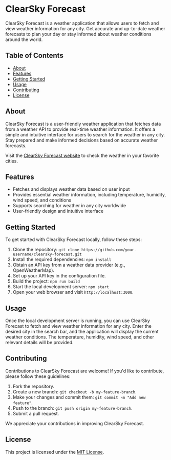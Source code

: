 # ClearSky Forecast


ClearSky Forecast is a weather application that allows users to fetch and view weather information for any city. Get accurate and up-to-date weather forecasts to plan your day or stay informed about weather conditions around the world.

## Table of Contents

- [About](#about)
- [Features](#features)
- [Getting Started](#getting-started)
- [Usage](#usage)
- [Contributing](#contributing)
- [License](#license)

## About

ClearSky Forecast is a user-friendly weather application that fetches data from a weather API to provide real-time weather information. It offers a simple and intuitive interface for users to search for the weather in any city. Stay prepared and make informed decisions based on accurate weather forecasts.

Visit the [ClearSky Forecast website](https://clearskyforecast.netlify.app/) to check the weather in your favorite cities.

## Features

- Fetches and displays weather data based on user input
- Provides essential weather information, including temperature, humidity, wind speed, and conditions
- Supports searching for weather in any city worldwide
- User-friendly design and intuitive interface

## Getting Started

To get started with ClearSky Forecast locally, follow these steps:

1. Clone the repository: `git clone https://github.com/your-username/clearsky-forecast.git`
2. Install the required dependencies: `npm install`
3. Obtain an API key from a weather data provider (e.g., OpenWeatherMap).
4. Set up your API key in the configuration file.
5. Build the project: `npm run build`
6. Start the local development server: `npm start`
7. Open your web browser and visit `http://localhost:3000`.

## Usage

Once the local development server is running, you can use ClearSky Forecast to fetch and view weather information for any city. Enter the desired city in the search bar, and the application will display the current weather conditions. The temperature, humidity, wind speed, and other relevant details will be provided.

## Contributing

Contributions to ClearSky Forecast are welcome! If you'd like to contribute, please follow these guidelines:

1. Fork the repository.
2. Create a new branch: `git checkout -b my-feature-branch`.
3. Make your changes and commit them: `git commit -m "Add new feature"`.
4. Push to the branch: `git push origin my-feature-branch`.
5. Submit a pull request.

We appreciate your contributions in improving ClearSky Forecast.

## License

This project is licensed under the [MIT License](LICENSE).

